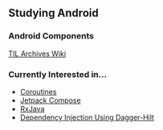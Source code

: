 ## Studying Android

### Android Components
<a href="https://github.com/kmkim2689/Android-Wiki/wiki">TIL Archives Wiki</a>

### Currently Interested in...
* <a href="https://cooperative-floor-0d8.notion.site/Kotlin-Coroutines-24264747e372483b8005477e82cea0fe?pvs=4">Coroutines</a>
* <a href="https://cooperative-floor-0d8.notion.site/Jetpack-Compose-Study-Archives-b3123be6103d46709ba190fdf5247e7c?pvs=4">Jetpack Compose</a>
* <a href="https://cooperative-floor-0d8.notion.site/RxJava-Android-46a3c24e17a145cfb169d06e83e24a7a?pvs=4">RxJava</a>
* <a href="https://cooperative-floor-0d8.notion.site/Dependency-Injection-using-Dagger-Hilt-4ee41a458a3746798c354e19aabf9d1f?pvs=4
">Dependency Injection Using Dagger-Hilt</a>
